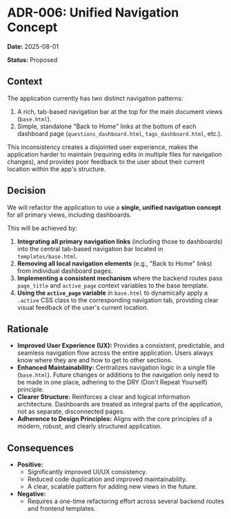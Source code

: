 # ADR-006: Unified Navigation Concept

**Date:** 2025-08-01

**Status:** Proposed

## Context

The application currently has two distinct navigation patterns:
1.  A rich, tab-based navigation bar at the top for the main document views (`base.html`).
2.  Simple, standalone "Back to Home" links at the bottom of each dashboard page (`questions_dashboard.html`, `tags_dashboard.html`, etc.).

This inconsistency creates a disjointed user experience, makes the application harder to maintain (requiring edits in multiple files for navigation changes), and provides poor feedback to the user about their current location within the app's structure.

## Decision

We will refactor the application to use a **single, unified navigation concept** for all primary views, including dashboards.

This will be achieved by:
1.  **Integrating all primary navigation links** (including those to dashboards) into the central tab-based navigation bar located in `templates/base.html`.
2.  **Removing all local navigation elements** (e.g., "Back to Home" links) from individual dashboard pages.
3.  **Implementing a consistent mechanism** where the backend routes pass `page_title` and `active_page` context variables to the base template.
4.  **Using the `active_page` variable** in `base.html` to dynamically apply a `.active` CSS class to the corresponding navigation tab, providing clear visual feedback of the user's current location.

## Rationale

*   **Improved User Experience (UX):** Provides a consistent, predictable, and seamless navigation flow across the entire application. Users always know where they are and how to get to other sections.
*   **Enhanced Maintainability:** Centralizes navigation logic in a single file (`base.html`). Future changes or additions to the navigation only need to be made in one place, adhering to the DRY (Don't Repeat Yourself) principle.
*   **Clearer Structure:** Reinforces a clear and logical information architecture. Dashboards are treated as integral parts of the application, not as separate, disconnected pages.
*   **Adherence to Design Principles:** Aligns with the core principles of a modern, robust, and clearly structured application.

## Consequences

*   **Positive:**
    *   Significantly improved UI/UX consistency.
    *   Reduced code duplication and improved maintainability.
    *   A clear, scalable pattern for adding new views in the future.
*   **Negative:**
    *   Requires a one-time refactoring effort across several backend routes and frontend templates.
